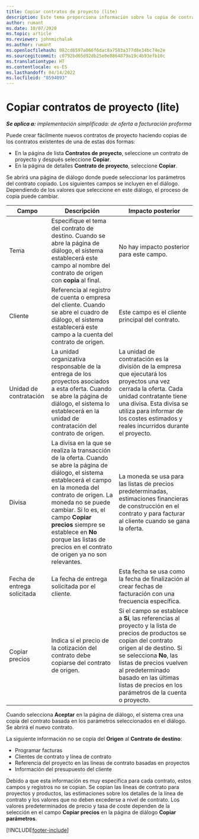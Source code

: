 ```yaml
---
title: Copiar contratos de proyecto (lite)
description: Este tema proporciona información sobre la copia de contratos de proyectos en Project Operations.
author: rumant
ms.date: 10/07/2020
ms.topic: article
ms.reviewer: johnmichalak
ms.author: rumant
ms.openlocfilehash: 082cd6597a066f6dac8a7583a377d8e34bc74e2e
ms.sourcegitcommit: c0792bd65d92db25e0e8864879a19c4b93efb10c
ms.translationtype: HT
ms.contentlocale: es-ES
ms.lasthandoff: 04/14/2022
ms.locfileid: "8594093"
---
```

# <a name="copy-project-contracts---lite"></a>Copiar contratos de proyecto (lite)

_**Se aplica a:** implementación simplificada: de oferta a facturación proforma_

Puede crear fácilmente nuevos contratos de proyecto haciendo copias de los contratos existentes de una de estas dos formas: 

  - En la página de lista **Contratos de proyecto**, seleccione un contrato de proyecto y después seleccione **Copiar**.
  - En la página de detalles **Contrato de proyecto**, seleccione **Copiar**.

Se abrirá una página de diálogo donde puede seleccionar los parámetros del contrato copiado. Los siguientes campos se incluyen en el diálogo. Dependiendo de los valores que seleccione en este diálogo, el proceso de copia puede cambiar.

| **Campo** | **Descripción** | **Impacto posterior** |
| --- | --- | --- |
| Tema | Especifique el tema del contrato de destino. Cuando se abre la página de diálogo, el sistema establecerá este campo al nombre del contrato de origen con **copia** al final. | No hay impacto posterior para este campo. |
| Cliente | Referencia al registro de cuenta o empresa del cliente. Cuando se abre el cuadro de diálogo, el sistema establecerá este campo a la cuenta del contrato de origen. | Este campo es el cliente principal del contrato. |
| Unidad de contratación | La unidad organizativa responsable de la entrega de los proyectos asociados a esta oferta. Cuando se abre la página de diálogo, el sistema lo establecerá en la unidad de contratación del contrato de origen. | La unidad de contratación es la división de la empresa que ejecutará los proyectos una vez cerrada la oferta. Cada unidad contratante tiene una divisa. Esta divisa se utiliza para informar de los costes estimados y reales incurridos durante el proyecto. |
| Divisa | La divisa en la que se realiza la transacción de la oferta. Cuando se abre la página de diálogo, el sistema establecerá el campo en la moneda del contrato de origen. La moneda no se puede cambiar. Si lo es, el campo **Copiar precios** siempre se establece en **No** porque las listas de precios en el contrato de origen ya no son relevantes. | La moneda se usa para las listas de precios predeterminadas, estimaciones financieras de construcción en el contrato y para facturar al cliente cuando se gana la oferta. |
| Fecha de entrega solicitada | La fecha de entrega solicitada por el cliente. | Esta fecha se usa como la fecha de finalización al crear fechas de facturación con una frecuencia específica. |
| Copiar precios | Indica si el precio de la cotización del contrato debe copiarse del contrato de origen. | Si el campo se establece a **Sí**, las referencias al proyecto y la lista de precios de productos se copian del contrato origen al de destino. Si se selecciona **No**, las listas de precios vuelven al predeterminado basado en las últimas listas de precios en los parámetros de la cuenta o proyecto. |

Cuando selecciona **Aceptar** en la página de diálogo, el sistema crea una copia del contrato basada en los parámetros seleccionados en el diálogo. Se abrirá el nuevo contrato.

La siguiente información no se copia del **Origen** al **Contrato de destino**:

  - Programar facturas
  - Clientes de contrato y línea de contrato
  - Referencia del proyecto en las líneas de contrato basadas en proyectos
  - Información del presupuesto del cliente

Debido a que esta información es muy específica para cada contrato, estos campos y registros no se copian. Se copian las líneas de contrato para proyectos y productos, las estimaciones sobre los detalles de la línea de contrato y los valores que no deben excederse a nivel de contrato. Los valores predeterminados de precio y tasa de coste dependen de la selección en el campo **Copiar precios** en la página de diálogo **Copiar parámetros**.


[!INCLUDE[footer-include](../../includes/footer-banner.md)]